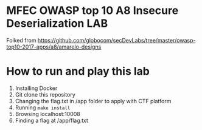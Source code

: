 # MFEC OWASP top 10 A8 Insecure Deserialization LAB 
Folked from https://github.com/globocom/secDevLabs/tree/master/owasp-top10-2017-apps/a8/amarelo-designs

# How to run and play this lab
1. Installing Docker
2. Git clone this repository
3. Changing the flag.txt in /app folder to apply with CTF platform
4. Running `make install`
5. Browsing localhost:10008
6. Finding a flag at /app/flag.txt
